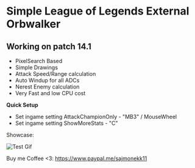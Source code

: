 # Simple League of Legends External Orbwalker
## Working on patch 14.1

- PixelSearch Based
- Simple Drawings
- Attack Speed/Range calculation
- Auto Windup for all ADCs
- Nerest Enemy calculation
- Very Fast and low CPU cost

**Quick Setup**
- Set ingame setting AttackChampionOnly - "MB3" / MouseWheel
- Set ingame setting ShowMoreStats - "C"

Showcase:

![Test Gif](https://github.com/sajmonekk191/MagicOrbwalker/blob/main/test.gif)


Buy me Coffee <3: https://www.paypal.me/sajmonekk11
